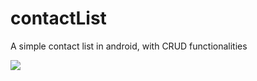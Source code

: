 # contactList
A simple contact list in android, with CRUD functionalities

![](https://media.giphy.com/media/3o7btPCR86UJ0lteBG/giphy.gif)





